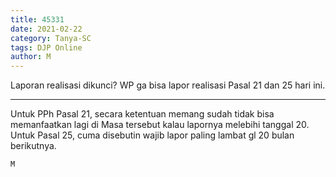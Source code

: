 ```yaml
---
title: 45331
date: 2021-02-22
category: Tanya-SC
tags: DJP Online
author: M
---
```


Laporan realisasi dikunci? WP ga bisa lapor realisasi Pasal 21 dan 25 hari ini.

---

Untuk PPh Pasal 21, secara ketentuan memang sudah tidak bisa memanfaatkan lagi di Masa tersebut kalau lapornya melebihi tanggal 20. Untuk Pasal 25, cuma disebutin wajib lapor paling lambat gl 20 bulan berikutnya.

`M`
